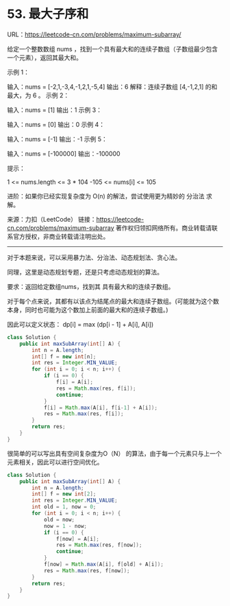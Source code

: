 # 53. 最大子序和

URL：https://leetcode-cn.com/problems/maximum-subarray/

给定一个整数数组 nums ，找到一个具有最大和的连续子数组（子数组最少包含一个元素），返回其最大和。

 

示例 1：

输入：nums = [-2,1,-3,4,-1,2,1,-5,4]
输出：6
解释：连续子数组 [4,-1,2,1] 的和最大，为 6 。
示例 2：

输入：nums = [1]
输出：1
示例 3：

输入：nums = [0]
输出：0
示例 4：

输入：nums = [-1]
输出：-1
示例 5：

输入：nums = [-100000]
输出：-100000


提示：

1 <= nums.length <= 3 * 104
-105 <= nums[i] <= 105


进阶：如果你已经实现复杂度为 O(n) 的解法，尝试使用更为精妙的 分治法 求解。

来源：力扣（LeetCode）
链接：https://leetcode-cn.com/problems/maximum-subarray
著作权归领扣网络所有。商业转载请联系官方授权，非商业转载请注明出处。

---

对于本题来说，可以采用暴力法、分治法、动态规划法、贪心法。

同理，这里是动态规划专题，还是只考虑动态规划的算法。

要求：返回给定数组nums，找到其   具有最大和的连续子数组。

对于每个点来说，其都有以该点为结尾点的最大和连续子数组。(可能就为这个数本身，同时也可能为这个数加上前面的最大和的连续子数组。)

因此可以定义状态： dp[i] = max (dp[i - 1] + A[i], A[i])

```java
class Solution {
    public int maxSubArray(int[] A) {
        int n = A.length;
        int[] f = new int[n];
        int res = Integer.MIN_VALUE;
        for (int i = 0; i < n; i++) {
            if (i == 0) {
                f[i] = A[i];
                res = Math.max(res, f[i]);
                continue;
            }
            f[i] = Math.max(A[i], f[i-1] + A[i]);
            res = Math.max(res, f[i]);
        }
        return res;
    }
}
```

很简单的可以写出具有空间复杂度为O（N） 的算法，由于每一个元素只与上一个元素相关，因此可以进行空间优化。

```java
class Solution {
    public int maxSubArray(int[] A) {
        int n = A.length;
        int[] f = new int[2];
        int res = Integer.MIN_VALUE;
        int old = 1, now = 0;
        for (int i = 0; i < n; i++) {
            old = now;
            now = 1 - now;
            if (i == 0) {
                f[now] = A[i];
                res = Math.max(res, f[now]);
                continue;
            }
            f[now] = Math.max(A[i], f[old] + A[i]);
            res = Math.max(res, f[now]);
        }
        return res;
    }
}
```

